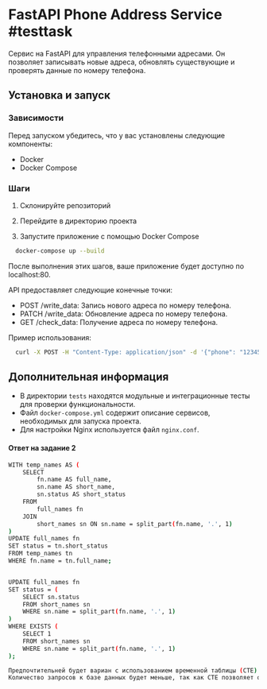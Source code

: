 # FastAPI Phone Address Service #testtask

Cервис на FastAPI для управления телефонными адресами. Он позволяет записывать новые адреса, обновлять существующие и проверять данные по номеру телефона.

## Установка и запуск

### Зависимости

Перед запуском убедитесь, что у вас установлены следующие компоненты:
- Docker
- Docker Compose

### Шаги

1. Склонируйте репозиторий

2. Перейдите в директорию проекта

3. Запустите приложение с помощью Docker Compose
```bash
  docker-compose up --build
```


После выполнения этих шагов, ваше приложение будет доступно по localhost:80.


API предоставляет следующие конечные точки:

- POST /write_data: Запись нового адреса по номеру телефона.
- PATCH /write_data: Обновление адреса по номеру телефона.
- GET /check_data: Получение адреса по номеру телефона.

Пример использования:
```bash
  curl -X POST -H "Content-Type: application/json" -d '{"phone": "1234567890", "address": "address123"}' http://localhost/write_data
```

## Дополнительная информация

- В директории `tests` находятся модульные и интеграционные тесты для проверки функциональности.
- Файл `docker-compose.yml` содержит описание сервисов, необходимых для запуска проекта.
- Для настройки Nginx используется файл `nginx.conf`.


#### Ответ на задание 2

```bash
WITH temp_names AS (
    SELECT
        fn.name AS full_name,
        sn.name AS short_name,
        sn.status AS short_status
    FROM
        full_names fn
    JOIN
        short_names sn ON sn.name = split_part(fn.name, '.', 1)
)
UPDATE full_names fn
SET status = tn.short_status
FROM temp_names tn
WHERE fn.name = tn.full_name;


UPDATE full_names fn
SET status = (
    SELECT sn.status
    FROM short_names sn
    WHERE sn.name = split_part(fn.name, '.', 1)
)
WHERE EXISTS (
    SELECT 1
    FROM short_names sn
    WHERE sn.name = split_part(fn.name, '.', 1)
);

Предпочтительней будет вариан с использованием временной таблицы (CTE)
Количество запросов к базе данных будет меньше, так как CTE позволяет организовать запрос в виде логических блоков, избегая множественных подзапросов.
